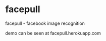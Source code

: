 facepull
========

facepull - facebook image recognition

demo can be seen at facepull.herokuapp.com